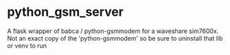 # python_gsm_server
A flask wrapper of babca / python-gsmmodem for a waveshare sim7600x.  Not an exact copy of the 'python-gsmmodem' so be sure to uninstall that lib or venv to run
